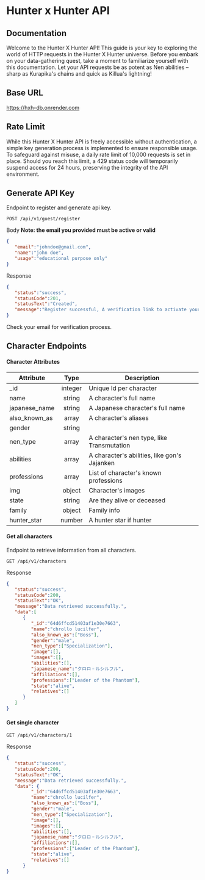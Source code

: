 
# Hunter x Hunter API

## Documentation

Welcome to the Hunter X Hunter API! This guide is your key to exploring the world of HTTP requests in the Hunter X Hunter universe. Before you embark on your data-gathering quest, take a moment to familiarize yourself with this documentation. Let your API requests be as potent as Nen abilities – sharp as Kurapika's chains and quick as Killua's lightning!

## Base URL
https://hxh-db.onrender.com

## Rate Limit
While this Hunter X Hunter API is freely accessible without authentication, a simple key generation process is implemented to ensure responsible usage. To safeguard against misuse, a daily rate limit of 10,000 requests is set in place. Should you reach this limit, a 429 status code will temporarily suspend access for 24 hours, preserving the integrity of the API environment.

## Generate API Key

Endpoint to register and generate api key.

```
POST /api/v1/guest/register
```

Body  **Note: the email you provided must be active or valid**
```json
{
   "email":"johndoe@gmail.com",
   "name":"john doe",
   "usage":"educational purpose only"
}
```
Response
```json
{
   "status":"success",
   "statusCode":201,
   "statusText":"Created",
   "message":"Register successful, A verification link to activate your key was sent to: johndoe@gmail.com"
}
```
Check your email for verification process.
## Character Endpoints

#### Character Attributes

| Attribute   | Type          | Description  |
| ----------- |:-------------:| ------------ |
| _id          | integer       | Unique Id per character |
| name        | string        | A character's full name |
| japanese_name| string        | A Japanese character's full name |
| also_known_as| array        | A character's aliases  |
| gender| string| |
| nen_type| array| A character's nen type, like Transmutation |
| abilities| array| A character's abilities, like gon's Jajanken |
| professions | array         | List of character's known professions |
| img         | object| Character's images   |
| state | string        | Are they alive or deceased|
| family | object| Family info |
| hunter_star| number| A hunter star if hunter |

#### Get all characters
Endpoint to retrieve information from all characters.
```
GET /api/v1/characters
```

Response

```json
{
   "status":"success",
   "statusCode":200,
   "statusText":"OK",
   "message":"Data retrieved successfully.",
   "data":[
      {
         "_id":"64d6ffcd51403af1e30e7663",
         "name":"chrollo lucilfer",
         "also_known_as":["Boss"],
         "gender":"male",
         "nen_type":["Specialization"],
         "image":[],
         "images":[],
         "abilities":[],
         "japanese_name":"クロロ゠ルシルフル",
         "affiliations":[],
         "professions":["Leader of the Phantom"],
         "state":"alive",
         "relatives":[]
      }
   ]
}
```


#### Get single character
```
GET /api/v1/characters/1
```

Response

```json
{
   "status":"success",
   "statusCode":200,
   "statusText":"OK",
   "message":"Data retrieved successfully.",
   "data": {
         "_id":"64d6ffcd51403af1e30e7663",
         "name":"chrollo lucilfer",
         "also_known_as":["Boss"],
         "gender":"male",
         "nen_type":["Specialization"],
         "image":[],
         "images":[],
         "abilities":[],
         "japanese_name":"クロロ゠ルシルフル",
         "affiliations":[],
         "professions":["Leader of the Phantom"],
         "state":"alive",
         "relatives":[]
      }
}
```

